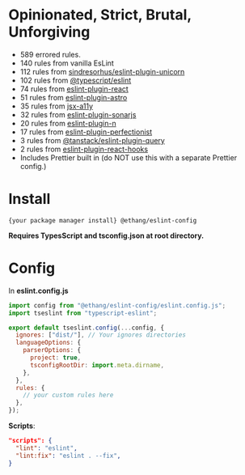 # Opinionated, Strict, Brutal, Unforgiving

* 589 errored rules.
* 140 rules from vanilla EsLint
* 112 rules from [sindresorhus/eslint-plugin-unicorn](https://github.com/sindresorhus/eslint-plugin-unicorn)
* 102 rules from [@typescript/eslint](https://github.com/typescript-eslint/typescript-eslint)
* 74 rules from [eslint-plugin-react](https://github.com/jsx-eslint/eslint-plugin-react)
* 51 rules from [eslint-plugin-astro](https://www.npmjs.com/package/eslint-plugin-astro)
* 35 rules from [jsx-a11y](https://github.com/jsx-eslint/eslint-plugin-jsx-a11y)
* 32 rules from [eslint-plugin-sonarjs](https://github.com/SonarSource/eslint-plugin-sonarjs)
* 20 rules from [eslint-plugin-n](https://github.com/eslint-community/eslint-plugin-n/tree/67bbfdf3c6862dcbfe455a4afbd83fa60f9d1ea4)
* 17 rules from [eslint-plugin-perfectionist](https://github.com/azat-io/eslint-plugin-perfectionist)
* 3 rules from [@tanstack/eslint-plugin-query](https://tanstack.com/query/latest/docs/eslint/eslint-plugin-query)
* 2 rules from [eslint-plugin-react-hooks](https://github.com/facebook/react/tree/main/packages/eslint-plugin-react-hooks)
* Includes Prettier built in (do NOT use this with a separate Prettier config.)

# Install

`{your package manager install} @ethang/eslint-config`

**Requires TypesScript and tsconfig.json at root directory.**

# Config

In **eslint.config.js**

```js
import config from "@ethang/eslint-config/eslint.config.js";
import tseslint from "typescript-eslint";

export default tseslint.config(...config, {
  ignores: ["dist/"], // Your ignores directories
  languageOptions: {
    parserOptions: {
      project: true,
      tsconfigRootDir: import.meta.dirname,
    },
  },
  rules: {
    // your custom rules here
  },
});
```

**Scripts**:

```json
"scripts": {
  "lint": "eslint",
  "lint:fix": "eslint . --fix",
}
```
